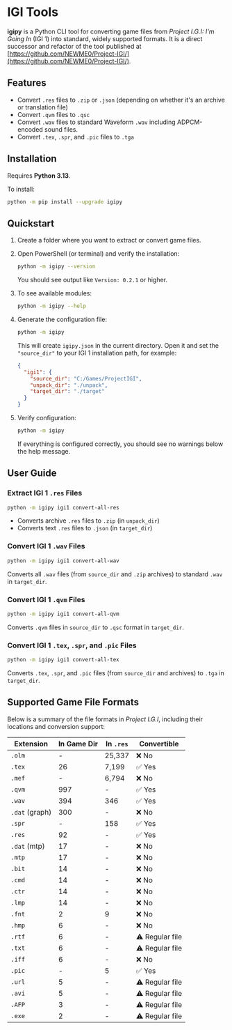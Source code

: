 # IGI Tools

**igipy** is a Python CLI tool for converting game files from *Project I.G.I: I'm Going In* (IGI 1) into standard, widely supported formats. It is a direct successor and refactor of the tool published at [https://github.com/NEWME0/Project-IGI/](https://github.com/NEWME0/Project-IGI/).

## Features

* Convert `.res` files to `.zip` or `.json` (depending on whether it's an archive or translation file)
* Convert `.qvm` files to `.qsc`
* Convert `.wav` files to standard Waveform `.wav` including ADPCM-encoded sound files.
* Convert `.tex`, `.spr`, and `.pic` files to `.tga`

## Installation

Requires **Python 3.13**.

To install:

```bash
python -m pip install --upgrade igipy
```

## Quickstart

1. Create a folder where you want to extract or convert game files.

2. Open PowerShell (or terminal) and verify the installation:

   ```bash
   python -m igipy --version
   ```

   You should see output like `Version: 0.2.1` or higher.

3. To see available modules:

   ```bash
   python -m igipy --help
   ```

4. Generate the configuration file:

   ```bash
   python -m igipy
   ```

   This will create `igipy.json` in the current directory. Open it and set the `"source_dir"` to your IGI 1 installation path, for example:

   ```json
   {
     "igi1": {
       "source_dir": "C:/Games/ProjectIGI",
       "unpack_dir": "./unpack",
       "target_dir": "./target"
     }
   }
   ```

5. Verify configuration:

   ```bash
   python -m igipy
   ```

   If everything is configured correctly, you should see no warnings below the help message.

## User Guide

### Extract IGI 1 `.res` Files

```bash
python -m igipy igi1 convert-all-res
```

* Converts archive `.res` files to `.zip` (in `unpack_dir`)
* Converts text `.res` files to `.json` (in `target_dir`)

### Convert IGI 1 `.wav` Files

```bash
python -m igipy igi1 convert-all-wav
```

Converts all `.wav` files (from `source_dir` and `.zip` archives) to standard `.wav` in `target_dir`.

### Convert IGI 1 `.qvm` Files

```bash
python -m igipy igi1 convert-all-qvm
```

Converts `.qvm` files in `source_dir` to `.qsc` format in `target_dir`.

### Convert IGI 1 `.tex`, `.spr`, and `.pic` Files

```bash
python -m igipy igi1 convert-all-tex
```

Converts `.tex`, `.spr`, and `.pic` files (from `source_dir` and archives) to `.tga` in `target_dir`.

## Supported Game File Formats

Below is a summary of the file formats in *Project I.G.I*, including their locations and conversion support:

| Extension      | In Game Dir | In `.res` | Convertible     |
|----------------|-------------|-----------|-----------------|
| `.olm`         | -           | 25,337    | ❌ No            |
| `.tex`         | 26          | 7,199     | ✅ Yes           |
| `.mef`         | -           | 6,794     | ❌ No            |
| `.qvm`         | 997         | -         | ✅ Yes           |
| `.wav`         | 394         | 346       | ✅ Yes           |
| `.dat` (graph) | 300         | -         | ❌ No            |
| `.spr`         | -           | 158       | ✅ Yes           |
| `.res`         | 92          | -         | ✅ Yes           |
| `.dat` (mtp)   | 17          | -         | ❌ No            |
| `.mtp`         | 17          | -         | ❌ No            |
| `.bit`         | 14          | -         | ❌ No            |
| `.cmd`         | 14          | -         | ❌ No            |
| `.ctr`         | 14          | -         | ❌ No            |
| `.lmp`         | 14          | -         | ❌ No            |
| `.fnt`         | 2           | 9         | ❌ No            |
| `.hmp`         | 6           | -         | ❌ No            |
| `.rtf`         | 6           | -         | ⚠️ Regular file |
| `.txt`         | 6           | -         | ⚠️ Regular file |
| `.iff`         | 6           | -         | ❌ No            |
| `.pic`         | -           | 5         | ✅ Yes           |
| `.url`         | 5           | -         | ⚠️ Regular file |
| `.avi`         | 5           | -         | ⚠️ Regular file |
| `.AFP`         | 3           | -         | ⚠️ Regular file |
| `.exe`         | 2           | -         | ⚠️ Regular file |
